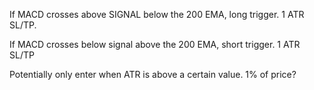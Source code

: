 If MACD crosses above SIGNAL below the 200 EMA, long trigger. 1 ATR SL/TP.

If MACD crosses below signal above the 200 EMA, short trigger. 1 ATR SL/TP

Potentially only enter when ATR is above a certain value.
1% of price?
